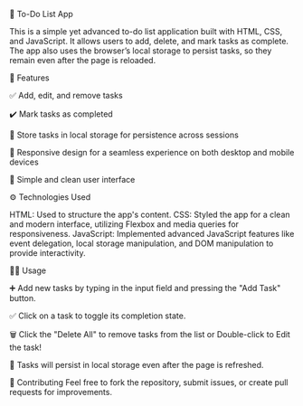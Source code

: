 📝 To-Do List App


This is a simple yet advanced to-do list application built with HTML, CSS, and JavaScript. It allows users to add, delete, and mark tasks as complete. The app also uses the browser’s local storage to persist tasks, so they remain even after the page is reloaded.

🚀 Features


✅ Add, edit, and remove tasks


✔️ Mark tasks as completed

💾 Store tasks in local storage for persistence across sessions

📱 Responsive design for a seamless experience on both desktop and mobile devices

🎨 Simple and clean user interface

⚙️ Technologies Used


HTML: Used to structure the app's content.
CSS: Styled the app for a clean and modern interface, utilizing Flexbox and media queries for responsiveness.
JavaScript: Implemented advanced JavaScript features like event delegation, local storage manipulation, and DOM manipulation to provide interactivity.





🏃‍♂️ Usage

➕ Add new tasks by typing in the input field and pressing the "Add Task" button.

✅ Click on a task to toggle its completion state.

🗑️ Click the "Delete All" to remove tasks from the list or Double-click to Edit the task!

🔄 Tasks will persist in local storage even after the page is refreshed.


🤝 Contributing
Feel free to fork the repository, submit issues, or create pull requests for improvements.
